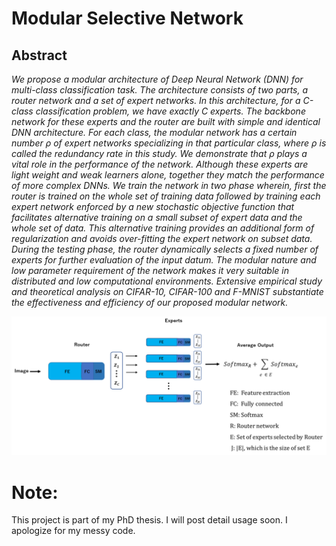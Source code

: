 # Modular Selective Network

## Abstract
*We propose a modular architecture of Deep Neural Network (DNN) for multi-class classification task. The architecture consists of two parts, a router network and a set of expert networks. In this architecture, for a C-class classification problem, we have exactly C experts. The backbone network for these experts and the router are built with simple and identical DNN architecture. For each class, the modular network has a certain number ρ of expert networks specializing in that particular class, where ρ is called the redundancy rate in this study. We demonstrate that ρ plays a vital role in the performance of the network. Although these experts are light weight and weak learners alone, together they match the performance of more complex DNNs. We train the network in two phase wherein, first the router is trained on the whole set of training data followed by training each expert network enforced by a new stochastic objective function that facilitates alternative training on a small subset of expert data and the whole set of data. This alternative training provides an additional form of regularization and avoids over-fitting the expert network on subset data. During the testing phase, the router dynamically selects a fixed number of experts for further evaluation of the input datum. The modular nature and low parameter requirement of the network makes it very suitable in distributed and low computational environments. Extensive empirical study and theoretical analysis on CIFAR-10, CIFAR-100 and F-MNIST substantiate the effectiveness and efficiency of our proposed modular network.*

<img src="overall.png" width=700/> 



# Note:
This project is part of my PhD thesis. I will post detail usage soon.
I apologize for my messy code.



